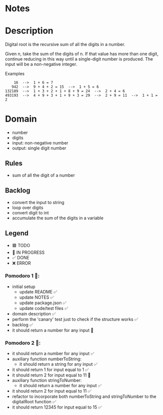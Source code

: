 # Notes

# Description

Digital root is the recursive sum of all the digits in a number.

Given n, take the sum of the digits of n. If that value has more than one digit, continue reducing in this way until a single-digit number is produced. The input will be a non-negative integer.

Examples

```
    16  -->  1 + 6 = 7
   942  -->  9 + 4 + 2 = 15  -->  1 + 5 = 6
132189  -->  1 + 3 + 2 + 1 + 8 + 9 = 24  -->  2 + 4 = 6
493193  -->  4 + 9 + 3 + 1 + 9 + 3 = 29  -->  2 + 9 = 11  -->  1 + 1 = 2
```

# Domain

- number
- digits
- input: non-negative number
- output: single digit number

## Rules
- sum of all the digit of a number

## Backlog
- convert the input to string
- loop over digits
- convert digit to int
- accumulate the sum of the digits in a variable

## Legend

- 🟩 TODO
- 🚧 IN PROGRESS
- ✅ DONE
- ❌ ERROR

### Pomodoro 1 🍅:

- initial setup
  - update README ✅
  - update NOTES ✅
  - update package.json ✅
  - update code/test files ✅
- domain description ✅
- perform the 'canary' test just to check if the structure works ✅
- backlog ✅
- it should return a number for any input 🚧

### Pomodoro 2 🍅:

- it should return a number for any input ✅
- auxiliary function numberToString:
  - it should return a string for any input ✅
- it should return 1 for input equal to 1 ✅
- it should return 2 for input equal to 11 🚧
- auxiliary function stringToNumber:
  - it should return a number for any input ✅
- it should return 2 for input equal to 11 ✅
- refactor to incorporate both numberToString and stringToNumber to the digitalRoot function ✅
- it should return 12345 for input equal to 15 ✅